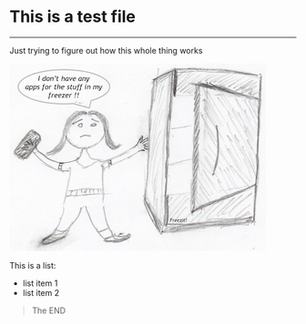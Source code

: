 # This is a test file
___

Just trying to figure out how this whole thing works

![alt text](images/no_apps.png)

This is a list:
- list item 1
- list item 2

> The END
